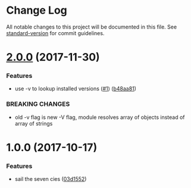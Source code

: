 # Change Log

All notable changes to this project will be documented in this file. See [standard-version](https://github.com/conventional-changelog/standard-version) for commit guidelines.

<a name="2.0.0"></a>
# [2.0.0](https://github.com/nexdrew/cies/compare/v1.0.0...v2.0.0) (2017-11-30)


### Features

* use -v to lookup installed versions ([#1](https://github.com/nexdrew/cies/issues/1)) ([b48aa81](https://github.com/nexdrew/cies/commit/b48aa81))


### BREAKING CHANGES

* old -v flag is new -V flag, module resolves array of objects instead of array of strings



<a name="1.0.0"></a>
# 1.0.0 (2017-10-17)


### Features

* sail the seven cies ([03d1552](https://github.com/nexdrew/cies/commit/03d1552))
